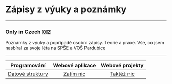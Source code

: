 # Zápisy z výuky a poznámky

---
### Only in Czech 🇨🇿
Poznámky z výuky a popřípadě osobní zápisy. Teorie a praxe.
Vše, co jsem nasbíral za svoje léta na SPŠE a VOŠ Pardubice

---

**Programování** | **Webové aplikace** | **Webové projekty**
:-----------:|:-------------------:|:--------------:
[Datové struktury](Progr/datove_struktury.md) |    [Zatím nic]()    | [Taktéž nic]()
